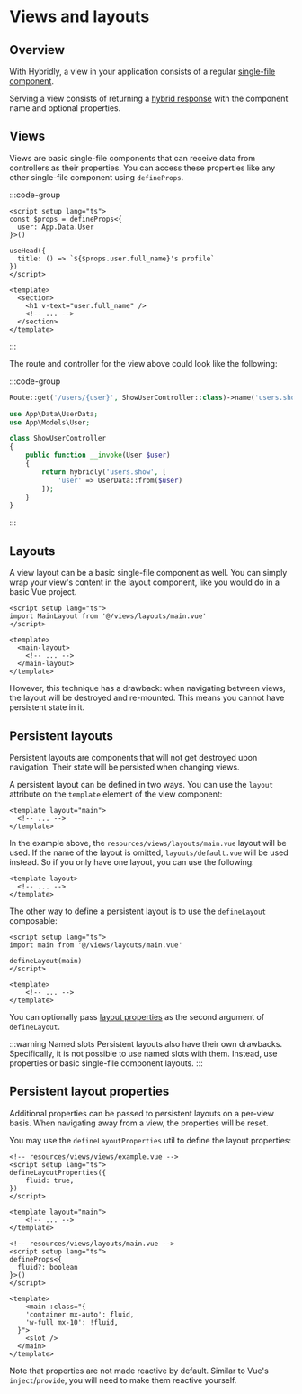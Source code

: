 # Views and layouts

## Overview

With Hybridly, a view in your application consists of a regular <a href="https://vuejs.org/guide/scaling-up/sfc.html">single-file component</a>.

Serving a view consists of returning a [hybrid response](./responses.md) with the component name and optional properties.

## Views

Views are basic single-file components that can receive data from controllers as their properties. You can access these properties like any other single-file component using `defineProps`.

:::code-group
```vue [resources/views/views/users/show.vue]
<script setup lang="ts">
const $props = defineProps<{
  user: App.Data.User
}>()

useHead({
  title: () => `${$props.user.full_name}'s profile`
})
</script>

<template>
  <section>
    <h1 v-text="user.full_name" />
    <!-- ... -->
  </section>
</template>
```
:::

The route and controller for the view above could look like the following:

:::code-group
```php [web.php]
Route::get('/users/{user}', ShowUserController::class)->name('users.show');
```
```php [ShowUserController.php]
use App\Data\UserData;
use App\Models\User;

class ShowUserController
{
    public function __invoke(User $user)
    {
        return hybridly('users.show', [
            'user' => UserData::from($user)
        ]);
    }
}
```
:::

## Layouts

A view layout can be a basic single-file component as well. You can simply wrap your view's content in the layout component, like you would do in a basic Vue project.

```vue
<script setup lang="ts">
import MainLayout from '@/views/layouts/main.vue'
</script>

<template>
  <main-layout>
    <!-- ... -->
  </main-layout>
</template>
```

However, this technique has a drawback: when navigating between views, the layout will be destroyed and re-mounted. This means you cannot have persistent state in it.

## Persistent layouts

Persistent layouts are components that will not get destroyed upon navigation. Their state will be persisted when changing views.

A persistent layout can be defined in two ways. You can use the `layout` attribute on the `template` element of the view component:

```vue
<template layout="main">
  <!-- ... -->
</template>
```

In the example above, the `resources/views/layouts/main.vue` layout will be used. If the name of the layout is omitted, `layouts/default.vue` will be used instead. So if you only have one layout, you can use the following:

```vue
<template layout>
  <!-- ... -->
</template>
```

The other way to define a persistent layout is to use the `defineLayout` composable:

```vue
<script setup lang="ts">
import main from '@/views/layouts/main.vue'

defineLayout(main)
</script>

<template>
	<!-- ... -->
</template>
```

You can optionally pass [layout properties](#persistent-layout-properties) as the second argument of `defineLayout`.


:::warning Named slots
Persistent layouts also have their own drawbacks. Specifically, it is not possible to use named slots with them. Instead, use properties or basic single-file component layouts.
:::

## Persistent layout properties

Additional properties can be passed to persistent layouts on a per-view basis. When navigating away from a view, the properties will be reset. 

You may use the `defineLayoutProperties` util to define the layout properties:

```vue
<!-- resources/views/views/example.vue -->
<script setup lang="ts">
defineLayoutProperties({
	fluid: true,
})
</script>

<template layout="main">
	<!-- ... -->
</template>
```

```vue
<!-- resources/views/layouts/main.vue -->
<script setup lang="ts">
defineProps<{
  fluid?: boolean
}>()
</script>

<template>
	<main :class="{
    'container mx-auto': fluid,
    'w-full mx-10': !fluid,
  }">
    <slot />
  </main>
</template>
```

Note that properties are not made reactive by default. Similar to Vue's `inject`/`provide`, you will need to make them reactive yourself.
